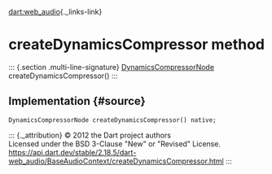 [dart:web\_audio](../../dart-web_audio/dart-web_audio-library){._links-link}

createDynamicsCompressor method
===============================

::: {.section .multi-line-signature}
[DynamicsCompressorNode](../dynamicscompressornode-class)
createDynamicsCompressor()
:::

Implementation {#source}
--------------

``` {.language-dart data-language="dart"}
DynamicsCompressorNode createDynamicsCompressor() native;
```

::: {._attribution}
© 2012 the Dart project authors\
Licensed under the BSD 3-Clause \"New\" or \"Revised\" License.\
<https://api.dart.dev/stable/2.18.5/dart-web_audio/BaseAudioContext/createDynamicsCompressor.html>
:::
